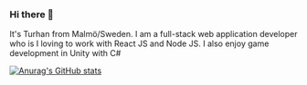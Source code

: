 ### Hi there 👋

It's Turhan from Malmö/Sweden. I am a full-stack web application developer who is I loving to work with React JS and Node JS. I also enjoy game development in Unity with C#

[![Anurag's GitHub stats](https://github-readme-stats.vercel.app/api?username=turhanergene)](https://github.com/anuraghazra/github-readme-stats)

<!--
**TurhanErgene/TurhanErgene** is a ✨ _special_ ✨ repository because its `README.md` (this file) appears on your GitHub profile.

Here are some ideas to get you started:

- 🔭 I’m currently working on ...
- 🌱 I’m currently learning ...
- 👯 I’m looking to collaborate on ...
- 🤔 I’m looking for help with ...
- 💬 Ask me about ...
- 📫 How to reach me: ...
- 😄 Pronouns: ...
- ⚡ Fun fact: ...
-->
